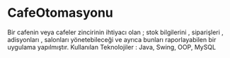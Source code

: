 # CafeOtomasyonu
Bir cafenin veya cafeler zincirinin ihtiyacı olan ; stok bilgilerini , siparişleri , adisyonları , salonları yönetebileceği ve ayrıca bunları raporlayabilen bir uygulama yapılmıştır.  Kullanılan Teknolojiler : Java, Swing, OOP, MySQL
